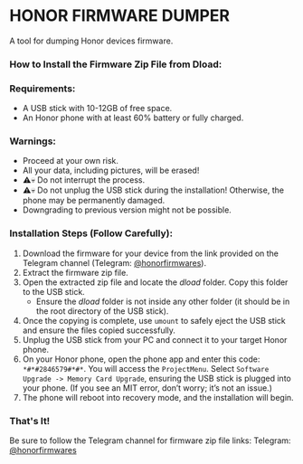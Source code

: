 # HONOR FIRMWARE DUMPER
A tool for dumping Honor devices firmware.

### How to Install the Firmware Zip File from Dload:

### Requirements:
* A USB stick with 10-12GB of free space.
* An Honor phone with at least 60% battery or fully charged.

### Warnings:
* Proceed at your own risk.
* All your data, including pictures, will be erased!
* ⚠️💀 Do not interrupt the process.
* ⚠️💀 Do not unplug the USB stick during the installation! Otherwise, the phone may be permanently damaged.
* Downgrading to previous version might not be possible.

### Installation Steps (Follow Carefully):
1. Download the firmware for your device from the link provided on the Telegram channel (Telegram: [@honorfirmwares](https://t.me/honorfirmwares)).
2. Extract the firmware zip file.
3. Open the extracted zip file and locate the *dload* folder. Copy this folder to the USB stick.
   - Ensure the *dload* folder is not inside any other folder (it should be in the root directory of the USB stick).
4. Once the copying is complete, use `umount` to safely eject the USB stick and ensure the files copied successfully.
5. Unplug the USB stick from your PC and connect it to your target Honor phone.
6. On your Honor phone, open the phone app and enter this code: `*#*#2846579#*#*`. You will access the `ProjectMenu`. Select `Software Upgrade -> Memory Card Upgrade`, ensuring the USB stick is plugged into your phone. (If you see an MIT error, don’t worry; it’s not an issue.)
7. The phone will reboot into recovery mode, and the installation will begin.

### That's It!
Be sure to follow the Telegram channel for firmware zip file links:
Telegram: [@honorfirmwares](https://t.me/honorfirmwares)
